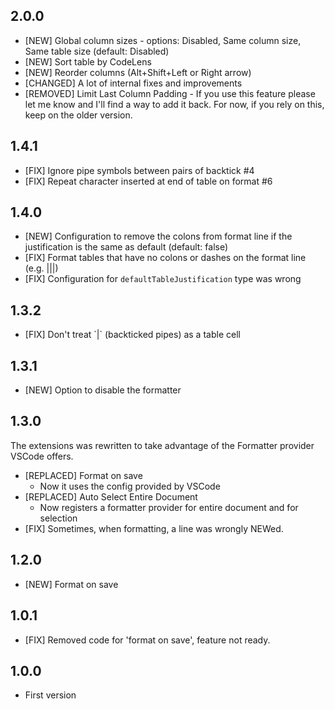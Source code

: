 ## 2.0.0

* [NEW] Global column sizes - options: Disabled, Same column size, Same table size (default: Disabled)
* [NEW] Sort table by CodeLens
* [NEW] Reorder columns (Alt+Shift+Left or Right arrow)
* [CHANGED] A lot of internal fixes and improvements 
* [REMOVED] Limit Last Column Padding - If you use this feature please let me know and I'll find a way to add it back. For now, if you rely on this, keep on the older version.


## 1.4.1

* [FIX] Ignore pipe symbols between pairs of backtick #4
* [FIX] Repeat character inserted at end of table on format #6


## 1.4.0

* [NEW] Configuration to remove the colons from format line if the justification is the same as default (default: false)
* [FIX] Format tables that have no colons or dashes on the format line (e.g. |||)
* [FIX] Configuration for `defaultTableJustification` type was wrong


## 1.3.2

* [FIX] Don't treat \`\|\` (backticked pipes) as a table cell


## 1.3.1

* [NEW] Option to disable the formatter


## 1.3.0

The extensions was rewritten to take advantage of the Formatter provider VSCode offers.

* [REPLACED] Format on save
    - Now it uses the config provided by VSCode
* [REPLACED] Auto Select Entire Document
    - Now registers a formatter provider for entire document and for selection
* [FIX] Sometimes, when formatting, a line was wrongly NEWed.


## 1.2.0

* [NEW] Format on save


## 1.0.1

* [FIX] Removed code for 'format on save', feature not ready.


## 1.0.0

* First version